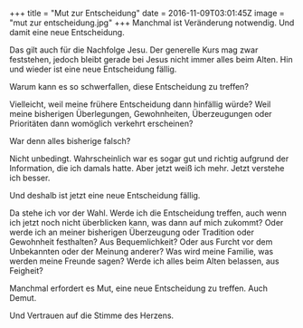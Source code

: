+++
title = "Mut zur Entscheidung"
date = 2016-11-09T03:01:45Z
image = "mut zur entscheidung.jpg"
+++
Manchmal ist Veränderung notwendig. Und damit eine neue Entscheidung.

Das gilt auch für die Nachfolge Jesu. Der generelle Kurs mag zwar feststehen, 
jedoch bleibt gerade bei Jesus nicht immer alles beim Alten. Hin und wieder 
ist eine neue Entscheidung fällig.

Warum kann es so schwerfallen, diese Entscheidung zu treffen?

Vielleicht, weil meine frühere Entscheidung dann hinfällig würde? 
Weil meine bisherigen Überlegungen, Gewohnheiten, Überzeugungen oder 
Prioritäten dann womöglich verkehrt erscheinen?

War denn alles bisherige falsch?

Nicht unbedingt. Wahrscheinlich war es sogar gut und richtig aufgrund 
der Information, die ich damals hatte. Aber jetzt weiß ich mehr. Jetzt verstehe ich besser.

Und deshalb ist jetzt eine neue Entscheidung fällig.

Da stehe ich vor der Wahl. Werde ich die Entscheidung treffen, 
auch wenn ich jetzt noch nicht überblicken kann, was dann auf mich zukommt? Oder werde ich an 
meiner bisherigen Überzeugung oder Tradition oder Gewohnheit festhalten? Aus Bequemlichkeit? Oder aus 
Furcht vor dem Unbekannten oder der Meinung anderer? Was wird meine Familie, was werden meine 
Freunde sagen? Werde ich alles beim Alten belassen, aus Feigheit?

Manchmal erfordert es Mut, eine neue Entscheidung zu treffen. Auch Demut.

Und Vertrauen auf die Stimme des Herzens.